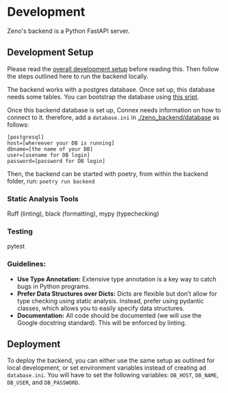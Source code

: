 # Development

Zeno's backend is a Python FastAPI server.

## Development Setup

Please read the [overall development setup](../DEVELOPMENT.md) before reading this.
Then follow the steps outlined here to run the backend locally.

The backend works with a postgres database. Once set up, this database needs some tables. You can bootstrap the database using [this sript](./create_tables.sql).

Once this backend database is set up, Connex needs information on how to connect to it. therefore, add a `database.ini` in [./zeno_backend/database](./zeno_backend/database/) as follows:

```
[postgresql]
host=[whereever your DB is running]
dbname=[the name of your DB]
user=[usename for DB login]
password=[password for DB login]
```

Then, the backend can be started with poetry, from within the backend folder, run: `poetry run backend`

### Static Analysis Tools

Ruff (linting), black (formatting), mypy (typechecking)

### Testing

pytest

### Guidelines:

- **Use Type Annotation:** Extensive type annotation is a key way to catch bugs in Python programs.
- **Prefer Data Structures over Dicts:** Dicts are flexible but don’t allow for type checking using static analysis. Instead, prefer using pydantic classes, which allows you to easily specify data structures.
- **Documentation:** All code should be documented (we will use the Google docstring standard). This will be enforced by linting.

## Deployment

To deploy the backend, you can either use the same setup as outlined for local development, or set environment variables instead of creating ad `database.ini`.
You will have to set the following variables: `DB_HOST`, `DB_NAME`, `DB_USER`, and `DB_PASSWORD`.
